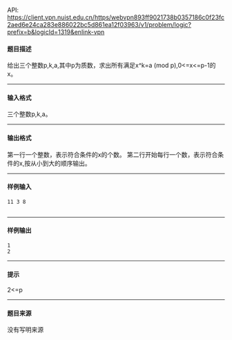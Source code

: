 API: https://client.vpn.nuist.edu.cn/https/webvpn893ff9021738b0357186c0f23fc2aed6e24ca283e886022bc5d861ea12f03963/v1/problem/logic?prefix=b&logicId=1319&enlink-vpn

#### 题目描述

给出三个整数p,k,a,其中p为质数，求出所有满足x^k=a (mod p),0<=x<=p-1的x。

---

#### 输入格式

三个整数p,k,a。

---

#### 输出格式

第一行一个整数，表示符合条件的x的个数。 第二行开始每行一个数，表示符合条件的x,按从小到大的顺序输出。

---

#### 样例输入
```
11 3 8 


```

---

#### 样例输出
```
1
2

```

---

#### 提示

2<=p

---

#### 题目来源

没有写明来源